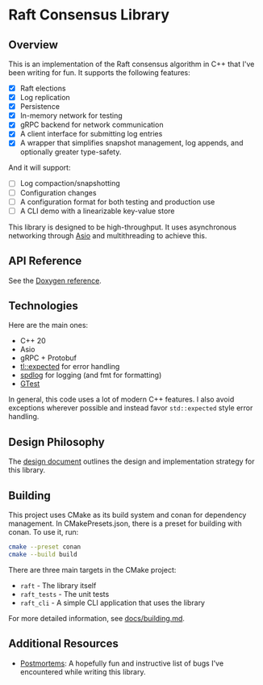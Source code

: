 # Raft Consensus Library

## Overview

This is an implementation of the Raft consensus algorithm in C++ that I've been writing for fun.
It supports the following features:

- [x] Raft elections
- [x] Log replication
- [x] Persistence
- [x] In-memory network for testing
- [x] gRPC backend for network communication
- [x] A client interface for submitting log entries
- [x] A wrapper that simplifies snapshot management, log appends, and optionally greater type-safety.

And it will support:

- [ ] Log compaction/snapshotting
- [ ] Configuration changes
- [ ] A configuration format for both testing and production use
- [ ] A CLI demo with a linearizable key-value store

This library is designed to be high-throughput. It uses asynchronous networking
through [Asio](https://think-async.com/Asio/)
and multithreading to achieve this.

## API Reference

See the [Doxygen reference](https://benaepli.github.io/raft/).

## Technologies

Here are the main ones:

- C++ 20
- Asio
- gRPC + Protobuf
- [tl::expected](https://github.com/TartanLlama/expected) for error handling
- [spdlog](https://github.com/gabime/spdlog) for logging (and fmt for formatting)
- [GTest](https://github.com/google/googletest)

In general, this code uses a lot of modern C++ features. I also avoid exceptions wherever possible and instead favor
`std::expected` style error handling.

## Design Philosophy

The [design document](https://benaepli.github.io/raft/design.html)
outlines the design and implementation strategy for this library.

## Building

This project uses CMake as its build system and conan for dependency management.
In CMakePresets.json, there is a preset for building with conan. To use it, run:

```bash
cmake --preset conan
cmake --build build
```

There are three main targets in the CMake project:

- `raft` - The library itself
- `raft_tests` - The unit tests
- `raft_cli` - A simple CLI application that uses the library

For more detailed information, see [docs/building.md](docs/building.md).

## Additional Resources

- [Postmortems](https://benaepli.github.io/raft/lessons-learned.html):
  A hopefully fun and instructive list of bugs I've encountered while
  writing this library.